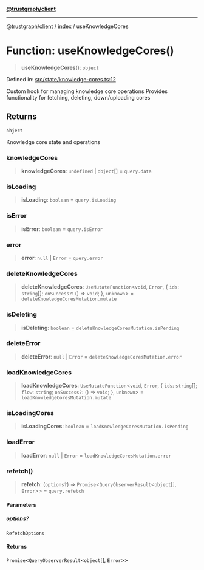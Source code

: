 [**@trustgraph/client**](../../README.md)

***

[@trustgraph/client](../../README.md) / [index](../README.md) / useKnowledgeCores

# Function: useKnowledgeCores()

> **useKnowledgeCores**(): `object`

Defined in: [src/state/knowledge-cores.ts:12](https://github.com/trustgraph-ai/trustgraph-ts-client/blob/dd779923b4eaffccd17ba61aaee70d2766e28e49/src/state/knowledge-cores.ts#L12)

Custom hook for managing knowledge core operations
Provides functionality for fetching, deleting, down/uploading cores

## Returns

`object`

Knowledge core state and operations

### knowledgeCores

> **knowledgeCores**: `undefined` \| `object`[] = `query.data`

### isLoading

> **isLoading**: `boolean` = `query.isLoading`

### isError

> **isError**: `boolean` = `query.isError`

### error

> **error**: `null` \| `Error` = `query.error`

### deleteKnowledgeCores

> **deleteKnowledgeCores**: `UseMutateFunction`\<`void`, `Error`, \{ `ids`: `string`[]; `onSuccess?`: () => `void`; \}, `unknown`\> = `deleteKnowledgeCoresMutation.mutate`

### isDeleting

> **isDeleting**: `boolean` = `deleteKnowledgeCoresMutation.isPending`

### deleteError

> **deleteError**: `null` \| `Error` = `deleteKnowledgeCoresMutation.error`

### loadKnowledgeCores

> **loadKnowledgeCores**: `UseMutateFunction`\<`void`, `Error`, \{ `ids`: `string`[]; `flow`: `string`; `onSuccess?`: () => `void`; \}, `unknown`\> = `loadKnowledgeCoresMutation.mutate`

### isLoadingCores

> **isLoadingCores**: `boolean` = `loadKnowledgeCoresMutation.isPending`

### loadError

> **loadError**: `null` \| `Error` = `loadKnowledgeCoresMutation.error`

### refetch()

> **refetch**: (`options?`) => `Promise`\<`QueryObserverResult`\<`object`[], `Error`\>\> = `query.refetch`

#### Parameters

##### options?

`RefetchOptions`

#### Returns

`Promise`\<`QueryObserverResult`\<`object`[], `Error`\>\>
